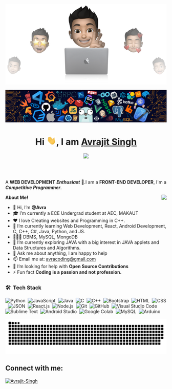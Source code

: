 <p align="center"><img src="https://raw.githubusercontent.com/KevinPatel04/KevinPatel04/master/cover-thompson.png"></p>
<p align="center"><img src="https://raw.githubusercontent.com/KevinPatel04/KevinPatel04/master/header.png"></p>

<h1 align="center">Hi <img src="https://raw.githubusercontent.com/KevinPatel04/KevinPatel04/master/Hi.gif" width="30px">, I am <a href="https://github.com/Avra27">Avrajit Singh </a></h1>
</p>
<p align="center">
  <a align="center" href="https://github.com/DenverCoder1/readme-typing-svg"><img src="https://readme-typing-svg.herokuapp.com?&font=IBM+Plex+Sans&color=F72EE2&size=25&lines=Welcome+to+my+GitHub+Profile!;I'm+a+Web+development+enthusuast;I'm+a+Front+end+developer;I'm+a+competitive+programmer" /></a>
</p>
<p><br />
<br />

A **WEB DEVELOPMENT** ***Enthusiast*** 🚀.I am a **FRONT-END DEVELOPER**, I'm a ***Competitive Programmer***.</p>
<img align="right" src="https://github.com/Adam-pw/Adam-pw/blob/main/animation_500_kxa883sd.gif">
**About Me!**
<ul>
  <li>👋 Hi, I’m <b>@Avra</b></li>
  <li>🎓 I’m currently a ECE Undergrad student at AEC, MAKAUT </li>
  <li>❤️ I love Creating websites and Programming in C++.</li>
  <li>🌱 I’m currently learning Web Development, React, Android Development, C, C++, C#, Java, Python, and JS.</li>
  <li> 👨🏽‍💻 DBMS, MySQL, MongoDB</li>
  <li> 🤔 I’m currently exploring JAVA with a big interest in JAVA applets and Data Structures and Algorithms.</li> 
  <li>💬 Ask me about anything, I am happy to help</li>
  <li>📫 Email me at: <a href="mailto: avracoding@gmail.com">avracoding@gmail.com</a></li>
  <li>🤝 I’m looking for help with <b>Open Source Contributions</b></li>
  <li>⚡ Fun fact <b>Coding is a passion and not profession.</b></li>
</ul>

### 🛠 &nbsp;Tech Stack

![Python](https://img.shields.io/badge/-Python-05122A?style=flat&logo=python)&nbsp;
![JavaScript](https://img.shields.io/badge/-JavaScript-05122A?style=flat&logo=javascript)&nbsp;
![Java](https://img.shields.io/badge/-Java-05122A?style=flat&logo=Java&logoColor=FFA518)&nbsp;
![C](https://img.shields.io/badge/-C-05122A?style=flat&logo=C&logoColor=A8B9CC)&nbsp;
![C++](https://img.shields.io/badge/-C++-05122A?style=flat&logo=C%2B%2B&logoColor=00599C)&nbsp;
![Bootstrap](https://img.shields.io/badge/-Bootstrap-05122A?style=flat&logo=bootstrap&logoColor=563D7C)&nbsp;
![HTML](https://img.shields.io/badge/-HTML-05122A?style=flat&logo=HTML5)&nbsp;
![CSS](https://img.shields.io/badge/-CSS-05122A?style=flat&logo=CSS3&logoColor=1572B6)&nbsp;
![JSON](https://img.shields.io/badge/-JSON-05122A?style=flat&logo=json&logoColor=000000)&nbsp;
![React.js](https://img.shields.io/badge/-react-05122A?style=flat&logo=react)&nbsp;
![Node.js](https://img.shields.io/badge/-Node.js-05122A?style=flat&logo=node.js&logoColor=339933)&nbsp;
![Git](https://img.shields.io/badge/-Git-05122A?style=flat&logo=git)&nbsp;
![GitHub](https://img.shields.io/badge/-GitHub-05122A?style=flat&logo=github)&nbsp;
![Visual Studio Code](https://img.shields.io/badge/-Visual%20Studio%20Code-05122A?style=flat&logo=visual-studio-code&logoColor=007ACC)&nbsp;
![Sublime Text](https://img.shields.io/badge/-Sublime%20Text-05122A?style=flat&logo=sublime-text&logoColor=FF9800)&nbsp;
![Android Studio](https://img.shields.io/badge/-Android%20Studio-05122A?style=flat&logo=android-studio&logoColor=3DDC84)&nbsp;
![Google Colab](https://img.shields.io/badge/-Google%20Colab-05122A?style=flat&logo=google-colab&logoColor=F9AB00)&nbsp;
![MySQL](https://img.shields.io/badge/-MySQL-05122A?style=flat&logo=mysql&logoColor=4479A1)&nbsp;
![Arduino](https://img.shields.io/badge/-Arduino-05122A?style=flat&logo=arduino&logoColor=00979D)&nbsp;
<p align="center">
  <img  src="https://raw.githubusercontent.com/Elanza-48/Elanza-48/main/resources/img/github-contribution-grid-snake.svg"
    alt="example" />
</p>

## Connect with me:

<p align="left">
  <a href="https://www.linkedin.com/in/avrajit-singh-rajput?lipi=urn%3Ali%3Apage%3Ad_flagship3_profile_view_base_contact_details%3Bwwna%2FmZnSt6nz9%2F%2BYJ1OlQ%3D%3D" target="blank"><img align="center"
      src="https://raw.githubusercontent.com/rahuldkjain/github-profile-readme-generator/master/src/images/icons/Social/linked-in-alt.svg"
      alt="Avrajit-Singh" height="30" width="40" /></a>
</p>
